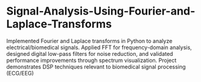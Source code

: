 # Signal-Analysis-Using-Fourier-and-Laplace-Transforms
Implemented Fourier and Laplace transforms in Python to analyze electrical/biomedical signals. Applied FFT for frequency-domain analysis, designed digital low-pass filters for noise reduction, and validated performance improvements through spectrum visualization. Project demonstrates DSP techniques relevant to biomedical signal processing (ECG/EEG)

